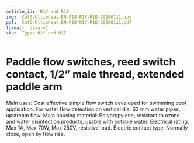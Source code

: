 ```yaml
---
article_id:  R1Y and R1E
img:  Cat6-Ultimheat-EN-P18-R1Y-R1E-20200111.jpg
pdf:  Cat6-Ultimheat-EN-P18-R1Y-R1E-20200111.pdf
format:  diva-v1
sku:  Types R1Y and R1E
---
```


# Paddle flow switches, reed switch contact, 1/2” male thread, extended paddle arm

Main uses: Cost effective simple flow switch developed for swimming pool application. For water flow detection on vertical dia. 63 mm water pipes, upstream flow.
Main housing material: Polypropylene, resistant to ozone and water disinfection products, usable with potable water.
Electrical rating: Max 1A, Max 70W, Max 250V, resistive load.
Electric contact type: Normally close, open by flow rise. 

